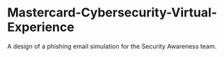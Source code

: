# Mastercard-Cybersecurity-Virtual-Experience
A design of  a phishing email simulation for the Security Awareness team. 
